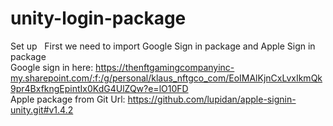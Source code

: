 # unity-login-package

Set up
&nbsp;
First we need to import Google Sign in package and Apple Sign in package <br />
Google sign in here: https://thenftgamingcompanyinc-my.sharepoint.com/:f:/g/personal/klaus_nftgco_com/EoIMAlKjnCxLvxIkmQk9pr4BxfkngEpintIx0KdG4UlZQw?e=lO10FD <br />
Apple package from Git Url: https://github.com/lupidan/apple-signin-unity.git#v1.4.2
